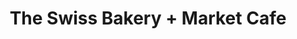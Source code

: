 ---
title: "The Swiss Bakery + Market Cafe"
url: /springfield/the-swiss-bakery-market-cafe/
shop: bakery
---